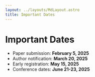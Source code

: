 ```yaml
---
layout: ../layouts/MdLayout.astro
title: Important Dates
---
```


# Important Dates

- Paper submission:     **February 5, 2025**
- Author notification:	**March 20, 2025**
- Early registration: 	**May 15, 2025**
- Conference dates:   	**June 21-23, 2025**
